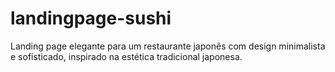 # landingpage-sushi
Landing page elegante para um restaurante japonês com design minimalista e sofisticado, inspirado na estética tradicional japonesa.
